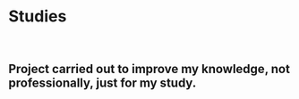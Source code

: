 <h1 text-align:center>Studies</h1>
<br>
<h2>Project carried out to improve my knowledge, not professionally, just for my study.</h2>
